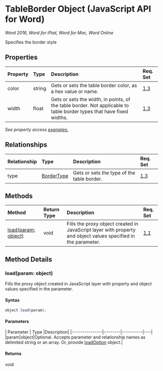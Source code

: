 # TableBorder Object (JavaScript API for Word)

_Word 2016, Word for iPad, Word for Mac, Word Online_

Specifies the border style

## Properties

| Property	   | Type	|Description| Req. Set|
|:---------------|:--------|:----------|:----|
|color|string|Gets or sets the table border color, as a hex value or name.|[1.3](../reqset/word-requirement.md)|
|width|float|Gets or sets the width, in points, of the table border. Not applicable to table border types that have fixed widths.|[1.3](../reqset/word-requirement.md)|

_See property access [examples.](#property-access-examples)_

## Relationships
| Relationship | Type	|Description| Req. Set|
|:---------------|:--------|:----------|:----|
|type|[BorderType](bordertype.md)|Gets or sets the type of the table border.|[1.3](../reqset/word-requirement.md)|

## Methods

| Method		   | Return Type	|Description| Req. Set|
|:---------------|:--------|:----------|:----|
|[load(param: object)](#loadparam-object)|void|Fills the proxy object created in JavaScript layer with property and object values specified in the parameter.|[1.1](../reqset/word-requirement.md)|

## Method Details


### load(param: object)
Fills the proxy object created in JavaScript layer with property and object values specified in the parameter.

#### Syntax
```js
object.load(param);
```

#### Parameters
| Parameter	   | Type	|Description|
|:---------------|:--------|:----------|:---|
|param|object|Optional. Accepts parameter and relationship names as delimited string or an array. Or, provide [loadOption](loadoption.md) object.|

#### Returns
void
